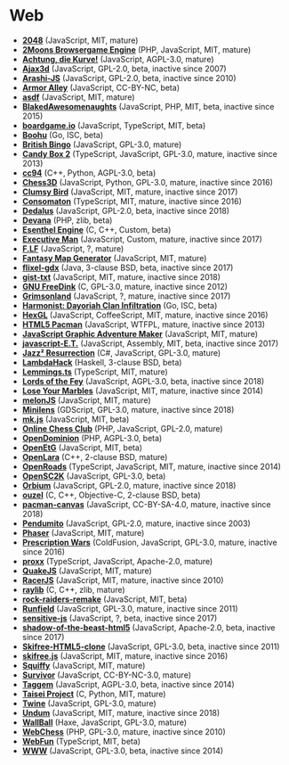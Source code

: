 [comment]: # (autogenerated content, do not edit)
# Web

- **[2048](../2048.md)** (JavaScript, MIT, mature)
- **[2Moons Browsergame Engine](../2moons_browsergame_engine.md)** (PHP, JavaScript, MIT, mature)
- **[Achtung, die Kurve!](../achtung_die_kurve.md)** (JavaScript, AGPL-3.0, mature)
- **[Ajax3d](../ajax3d.md)** (JavaScript, GPL-2.0, beta, inactive since 2007)
- **[Arashi-JS](../arashi-js.md)** (JavaScript, GPL-2.0, beta, inactive since 2010)
- **[Armor Alley](../armor_alley.md)** (JavaScript, CC-BY-NC, beta)
- **[asdf](../asdf.md)** (JavaScript, MIT, mature)
- **[BlakedAwesomenaughts](../blakedawesomenaughts.md)** (JavaScript, PHP, MIT, beta, inactive since 2015)
- **[boardgame.io](../boardgameio.md)** (JavaScript, TypeScript, MIT, beta)
- **[Boohu](../boohu.md)** (Go, ISC, beta)
- **[British Bingo](../british_bingo.md)** (JavaScript, GPL-3.0, mature)
- **[Candy Box 2](../candy_box_2.md)** (TypeScript, JavaScript, GPL-3.0, mature, inactive since 2013)
- **[cc94](../cc94.md)** (C++, Python, AGPL-3.0, beta)
- **[Chess3D](../chess3d.md)** (JavaScript, Python, GPL-3.0, mature, inactive since 2016)
- **[Clumsy Bird](../clumsy_bird.md)** (JavaScript, MIT, mature, inactive since 2017)
- **[Consomaton](../consomaton.md)** (TypeScript, MIT, mature, inactive since 2016)
- **[Dedalus](../dedalus.md)** (JavaScript, GPL-2.0, beta, inactive since 2018)
- **[Devana](../devana.md)** (PHP, zlib, beta)
- **[Esenthel Engine](../esenthel_engine.md)** (C, C++, Custom, beta)
- **[Executive Man](../executive_man.md)** (JavaScript, Custom, mature, inactive since 2017)
- **[F.LF](../flf.md)** (JavaScript, ?, mature)
- **[Fantasy Map Generator](../fantasy_map_generator.md)** (JavaScript, MIT, mature)
- **[flixel-gdx](../flixel-gdx.md)** (Java, 3-clause BSD, beta, inactive since 2017)
- **[gist-txt](../gist-txt.md)** (JavaScript, MIT, mature, inactive since 2018)
- **[GNU FreeDink](../gnu_freedink.md)** (C, GPL-3.0, mature, inactive since 2012)
- **[Grimsonland](../grimsonland.md)** (JavaScript, ?, mature, inactive since 2017)
- **[Harmonist: Dayoriah Clan Infiltration](../harmonist_dayoriah_clan_infiltration.md)** (Go, ISC, beta)
- **[HexGL](../hexgl.md)** (JavaScript, CoffeeScript, MIT, mature, inactive since 2016)
- **[HTML5 Pacman](../html5_pacman.md)** (JavaScript, WTFPL, mature, inactive since 2013)
- **[JavaScript Graphic Adventure Maker](../javascript_graphic_adventure_maker.md)** (JavaScript, MIT, mature)
- **[javascript-E.T.](../javascript-et.md)** (JavaScript, Assembly, MIT, beta, inactive since 2017)
- **[Jazz² Resurrection](../jazz_resurrection.md)** (C#, JavaScript, GPL-3.0, mature)
- **[LambdaHack](../lambdahack.md)** (Haskell, 3-clause BSD, beta)
- **[Lemmings.ts](../lemmingsts.md)** (TypeScript, MIT, mature)
- **[Lords of the Fey](../lords_of_the_fey.md)** (JavaScript, AGPL-3.0, beta, inactive since 2018)
- **[Lose Your Marbles](../lose_your_marbles.md)** (JavaScript, MIT, mature, inactive since 2014)
- **[melonJS](../melonjs.md)** (JavaScript, MIT, mature)
- **[Minilens](../minilens.md)** (GDScript, GPL-3.0, mature, inactive since 2018)
- **[mk.js](../mkjs.md)** (JavaScript, MIT, beta)
- **[Online Chess Club](../online_chess_club.md)** (PHP, JavaScript, GPL-2.0, mature)
- **[OpenDominion](../opendominion.md)** (PHP, AGPL-3.0, beta)
- **[OpenEtG](../openetg.md)** (JavaScript, MIT, beta)
- **[OpenLara](../openlara.md)** (C++, 2-clause BSD, mature)
- **[OpenRoads](../openroads.md)** (TypeScript, JavaScript, MIT, mature, inactive since 2014)
- **[OpenSC2K](../opensc2k.md)** (JavaScript, GPL-3.0, beta)
- **[Orbium](../orbium.md)** (JavaScript, GPL-2.0, mature, inactive since 2018)
- **[ouzel](../ouzel.md)** (C, C++, Objective-C, 2-clause BSD, beta)
- **[pacman-canvas](../pacman-canvas.md)** (JavaScript, CC-BY-SA-4.0, mature, inactive since 2018)
- **[Pendumito](../pendumito.md)** (JavaScript, GPL-2.0, mature, inactive since 2003)
- **[Phaser](../phaserio.md)** (JavaScript, MIT, mature)
- **[Prescription Wars](../prescription_wars.md)** (ColdFusion, JavaScript, GPL-3.0, mature, inactive since 2016)
- **[proxx](../proxx.md)** (TypeScript, JavaScript, Apache-2.0, mature)
- **[QuakeJS](../quakejs.md)** (JavaScript, MIT, mature)
- **[RacerJS](../racerjs.md)** (JavaScript, MIT, mature, inactive since 2010)
- **[raylib](../raylib.md)** (C, C++, zlib, mature)
- **[rock-raiders-remake](../rock-raiders-remake.md)** (JavaScript, MIT, beta)
- **[Runfield](../runfield.md)** (JavaScript, GPL-3.0, mature, inactive since 2011)
- **[sensitive-js](../sensitive-js.md)** (JavaScript, ?, beta, inactive since 2017)
- **[shadow-of-the-beast-html5](../shadow-of-the-beast-html5.md)** (JavaScript, Apache-2.0, beta, inactive since 2017)
- **[Skifree-HTML5-clone](../skifree-html5-clone.md)** (JavaScript, GPL-3.0, beta, inactive since 2011)
- **[skifree.js](../skifreejs.md)** (JavaScript, MIT, mature, inactive since 2016)
- **[Squiffy](../squiffy.md)** (JavaScript, MIT, mature)
- **[Survivor](../survivor.md)** (JavaScript, CC-BY-NC-3.0, mature)
- **[Taggem](../taggem.md)** (JavaScript, AGPL-3.0, beta, inactive since 2014)
- **[Taisei Project](../taisei_project.md)** (C, Python, MIT, mature)
- **[Twine](../twine.md)** (JavaScript, GPL-3.0, mature)
- **[Undum](../undum.md)** (JavaScript, MIT, mature, inactive since 2018)
- **[WallBall](../wallball.md)** (Haxe, JavaScript, GPL-3.0, mature)
- **[WebChess](../webchess.md)** (PHP, GPL-3.0, mature, inactive since 2010)
- **[WebFun](../webfun.md)** (TypeScript, MIT, beta)
- **[WWW](../www.md)** (JavaScript, GPL-3.0, beta, inactive since 2014)